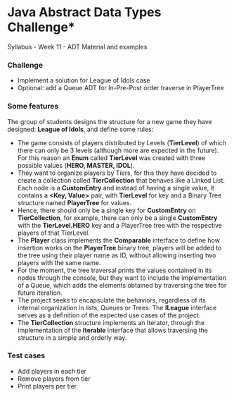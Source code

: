 # Java Abstract Data Types Challenge*

Syllabus -  Week 11 - ADT Material and examples

### Challenge  

- Implement a solution for League of Idols case
- Optional: add a Queue ADT for In-Pre-Post order traverse in PlayerTree

### Some features

The group of students designs the structure for a new game they have 
designed: **League of Idols**, and define some rules:

- The game consists of players distributed by Levels (**TierLevel**) of which there can only be 3 
  levels (although more are expected in the future). For this reason 
  an **Enum** called **TierLevel** was created with three possible 
  values (**HERO, MASTER, IDOL**).
- They want to organize players by Tiers, for this they have 
  decided to create a collection called **TierCollection** that behaves like 
  a Linked List. Each node is a **CustomEntry** and instead of having a single 
  <T> value, it contains a **<Key, Value>** pair,  with **TierLevel** for key 
  and a Binary Tree structure named **PlayerTree** for values.
- Hence, there should only be a single key for **CustomEntry** on **TierCollection**,
  for example, there can only be a single **CustomEntry** 
  with the **TierLevel.HERO** key and a PlayerTree tree with the 
  respective players of that TierLevel.
- The **Player** class implements the **Comparable** interface to define how 
  insertion works on the **PlayerTree** binary tree, players will 
  be added to the tree using their player name as ID, without 
  allowing inserting two players with the same name.
- For the moment, the tree traversal prints the values contained in its nodes 
  through the console, but they want to include the implementation of a Queue, which 
  adds the elements obtained by traversing the tree for future iteration.
- The project seeks to encapsulate the behaviors, regardless of its 
  internal organization in lists, Queues or Trees. The **ILeague** interface serves as 
  a definition of the expected use cases of the project.
- The **TierCollection** structure implements an Iterator, through the implementation of the
  **Iterable** interface that allows traversing the structure in a simple and orderly way.

### Test cases

- Add players in each tier
- Remove players from tier  
- Print players per tier


